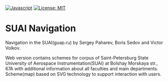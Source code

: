 
[![Javascript](https://badges.frapsoft.com/javascript/code/javascript.svg?v=101)](https://github.com/ellerbrock/javascript-badges/)
[![License: MIT](https://img.shields.io/badge/License-MIT-yellow.svg)](https://opensource.org/licenses/MIT)
# SUAI Navigation
Navigation in the SUAI(guap.ru) by Sergey Paharev, Boris Sedov and Victor Volkov.

Web version contains schemes for corpus of Saint-Petersburg State University of Aerospace Instrumentation(SUAI) at Bolshay Morskaya str., 67A with additional information about all faculties and main departments. Scheme(map) based on SVG technology to support interaction with users.
